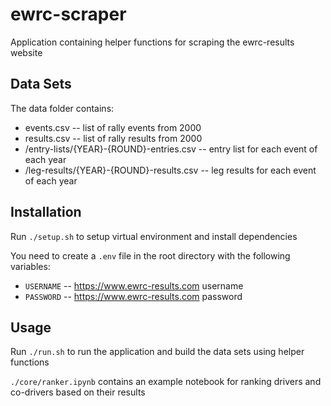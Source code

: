 # ewrc-scraper

Application containing helper functions for scraping the ewrc-results website

## Data Sets

The data folder contains:
- events.csv -- list of rally events from 2000
- results.csv -- list of rally results from 2000
- /entry-lists/{YEAR}-{ROUND}-entries.csv -- entry list for each event of each year 
- /leg-results/{YEAR}-{ROUND}-results.csv -- leg results for each event of each year

## Installation

Run `./setup.sh` to setup virtual environment and install dependencies

You need to create a `.env` file in the root directory with the following variables:
- `USERNAME` -- https://www.ewrc-results.com username
- `PASSWORD` -- https://www.ewrc-results.com password

## Usage

Run `./run.sh` to run the application and build the data sets using helper functions

`./core/ranker.ipynb` contains an example notebook for ranking drivers and co-drivers based on their results
